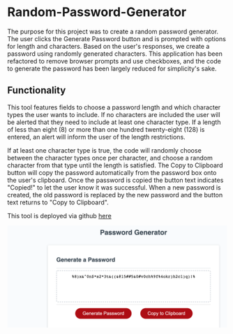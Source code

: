 # Random-Password-Generator
The purpose for this project was to create a random password generator. The user clicks the Generate Password button and is prompted with options for length and characters. Based on the user's responses, we create a password using randomly generated characters. This application has been refactored to remove browser prompts and use checkboxes, and the code to generate the password has been largely reduced for simplicity's sake.

## Functionality
This tool features fields to choose a password length and which character types the user wants to include. If no characters are included the user will be alerted that they need to include at least one character type. If a length of less than eight (8) or more than one hundred twenty-eight (128) is entered, an alert will inform the user of the length restrictions. 

If at least one character type is true, the code will randomly choose between the character types once per character, and choose a random character from that type until the length is satisfied. The Copy to Clipboard button will copy the password automatically from the password box onto the user's clipboard. Once the password is copied the button text indicates "Copied!" to let the user know it was successful. When a new password is created, the old password is replaced by the new password and the button text returns to "Copy to Clipboard".


This tool is deployed via github [here](https://mat-lundin.github.io/Random-Password-Generator/)

![Password Generator Screenshot](./Assets/pwdgen.png)